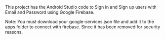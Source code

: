 This project has the Android Studio code to Sign in and Sign up users with Email and Password using Google Firebase.

Note: You must download your google-services.json file and add it to the apps folder to connect with firebase. Since it has been removed for security reasons.
